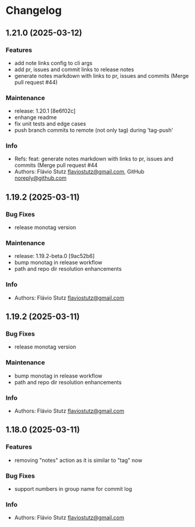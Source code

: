 # Changelog

## 1.21.0 (2025-03-12)

### Features

* add note links config to cli args
* add pr, issues and commit links to release notes
* generate notes markdown with links to pr, issues and commits (Merge pull request #44)

### Maintenance

* release: 1.20.1 [8e6f02c]
* enhange readme
* fix unit tests and edge cases
* push branch commits to remote (not only tag) during 'tag-push'

### Info

* Refs: feat: generate notes markdown with links to pr,  issues and commits (Merge pull request #44
* Authors: Flávio Stutz <flaviostutz@gmail.com>, GitHub <noreply@github.com>


## 1.19.2 (2025-03-11)

### Bug Fixes

* release monotag version

### Maintenance

* release: 1.19.2-beta.0 [9ac52b6]
* bump monotag in release workflow
* path and repo dir resolution enhancements

### Info

* Authors: Flávio Stutz <flaviostutz@gmail.com>


## 1.19.2 (2025-03-11)

### Bug Fixes

* release monotag version

### Maintenance

* bump monotag in release workflow
* path and repo dir resolution enhancements

### Info

* Authors: Flávio Stutz <flaviostutz@gmail.com>


## 1.18.0 (2025-03-11)

### Features

* removing "notes" action as it is similar to "tag" now

### Bug Fixes

* support numbers in group name for commit log

### Info

* Authors: Flávio Stutz <flaviostutz@gmail.com>


